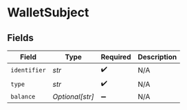 # WalletSubject


## Fields

| Field              | Type               | Required           | Description        |
| ------------------ | ------------------ | ------------------ | ------------------ |
| `identifier`       | *str*              | :heavy_check_mark: | N/A                |
| `type`             | *str*              | :heavy_check_mark: | N/A                |
| `balance`          | *Optional[str]*    | :heavy_minus_sign: | N/A                |